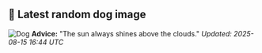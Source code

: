 ## 🐶 Latest random dog image
![Dog](https://images.dog.ceo/breeds/terrier-australian/n02096294_1231.jpg)
**Advice:** "The sun always shines above the clouds."
*Updated: 2025-08-15 16:44 UTC*
